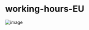 # working-hours-EU
![image](https://github.com/user-attachments/assets/8951abc1-0844-4245-8821-753c74f54344)

